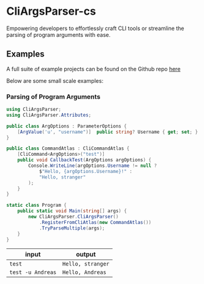 # CliArgsParser-cs
Empowering developers to effortlessly craft CLI tools or streamline the parsing of program arguments with ease.

## Examples
A full suite of example projects can be found on the Github repo [here](https://github.com/code-of-chaos/CliArgsParser-cs/tree/core/examples)

Below are some small scale examples:

### Parsing of Program Arguments
```csharp
using CliArgsParser;
using CliArgsParser.Attributes;

public class ArgOptions : ParameterOptions {
    [ArgValue('u', "username")]  public string? Username { get; set; }
}

public class CommandAtlas : CliCommandAtlas {
    [CliCommand<ArgOptions>("test")]
    public void CallbackTest(ArgOptions argOptions) {
        Console.WriteLine(argOptions.Username != null ? 
            $"Hello, {argOptions.Username}!" : 
            "Hello, stranger"
        );
    }
}

static class Program {
    public static void Main(string[] args) {
        new CliArgsParser.CliArgsParser()
            .RegisterFromCliAtlas(new CommandAtlas())
            .TryParseMultiple(args);
    }
}
```

| input             | output            |
|-------------------|-------------------|
| `test`            | `Hello, stranger` |
| `test -u Andreas` | `Hello, Andreas`  |